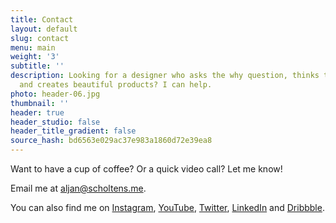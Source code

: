 ```yaml
---
title: Contact
layout: default
slug: contact
menu: main
weight: '3'
subtitle: ''
description: Looking for a designer who asks the why question, thinks technically
  and creates beautiful products? I can help.
photo: header-06.jpg
thumbnail: ''
header: true
header_studio: false
header_title_gradient: false
source_hash: bd6563e029ac37e983a1860d72e39ea8
---
```


Want to have a cup of coffee? Or a quick video call? Let me know!

Email me at [aljan@scholtens.me](mailto:aljan@scholtens.me).

You can also find me on [Instagram](https://instagram.com/aljan), [YouTube](https://www.youtube.com/aljanscholtens), [Twitter](https://twitter.com/aljanscholtens), [LinkedIn](https://linkedin.com/in/aljanscholtens/) and [Dribbble](http://dribbble.com/aljan).